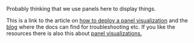 Probably thinking that we use panels here to display things.

This is a link to the article on [how to deploy a panel visualization](https://towardsdatascience.com/how-to-deploy-a-panel-visualization-dashboard-to-github-pages-2f520fd8660) and the [blog](https://blog.holoviz.org) where the docs can find for troubleshooting etc. If you like the resources there is also this about [panel visualizations.](https://towardsdatascience.com/3-ways-to-build-a-panel-visualization-dashboard-6e14148f529d)

